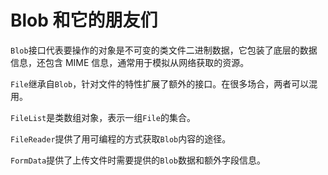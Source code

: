 # Blob 和它的朋友们

`Blob`接口代表要操作的对象是不可变的类文件二进制数据，它包装了底层的数据信息，还包含 MIME 信息，通常用于模拟从网络获取的资源。

`File`继承自`Blob`，针对文件的特性扩展了额外的接口。在很多场合，两者可以混用。

`FileList`是类数组对象，表示一组`File`的集合。

`FileReader`提供了用可编程的方式获取`Blob`内容的途径。

`FormData`提供了上传文件时需要提供的`Blob`数据和额外字段信息。
